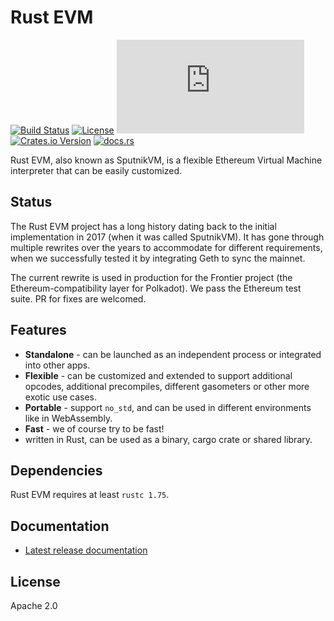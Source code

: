 # Rust EVM

[![Build Status](https://github.com/rust-ethereum/evm/workflows/Rust/badge.svg)](https://github.com/rust-ethereum/evm/actions?query=workflow%3ARust)
[![License](https://img.shields.io/badge/License-Apache%202.0-blue.svg)](./LICENSE)
[![Matrix](https://img.shields.io/matrix/evm%3Amatrix.org)](https://matrix.to/#/#evm:matrix.org)
[![Crates.io Version](https://img.shields.io/crates/v/evm)](https://crates.io/crates/evm)
[![docs.rs](https://img.shields.io/docsrs/evm)](https://docs.rs/evm)

Rust EVM, also known as SputnikVM, is a flexible Ethereum Virtual Machine
interpreter that can be easily customized.

## Status

The Rust EVM project has a long history dating back to the initial
implementation in 2017 (when it was called SputnikVM). It has gone through
multiple rewrites over the years to accommodate for different requirements,
when we successfully tested it by integrating Geth to sync the mainnet.

The current rewrite is used in production for the Frontier project (the
Ethereum-compatibility layer for Polkadot). We pass the Ethereum test suite. PR
for fixes are welcomed.

## Features

* **Standalone** - can be launched as an independent process or integrated into other apps.
* **Flexible** - can be customized and extended to support additional opcodes,
  additional precompiles, different gasometers or other more exotic use cases.
* **Portable** - support `no_std`, and can be used in different environments
  like in WebAssembly.
* **Fast** - we of course try to be fast!
* written in Rust, can be used as a binary, cargo crate or shared library.

## Dependencies

Rust EVM requires at least `rustc 1.75`.

## Documentation

* [Latest release documentation](https://docs.rs/evm)

## License

Apache 2.0
